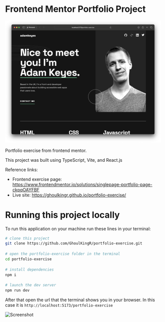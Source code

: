 # Frontend Mentor Portfolio Project

![Screenshot](./assets/screenshot.png)

Portfolio exercise from frontend mentor.

This project was built using TypeScript, Vite, and React.js

Reference links:
* Frontend exercise page: https://www.frontendmentor.io/solutions/singlepage-portfolio-page-ckpqOAYFBF
* Live site: https://ghoulkingr.github.io/portfolio-exercise/

# Running this project locally

To run this application on your machine run these lines in your terminal:
```bash
# clone this project
git clone https://github.com/GhoulKingR/portfolio-exercise.git

# open the portfolio-exercise folder in the terminal
cd portfolio-exercise

# install dependencies
npm i

# launch the dev server
npm run dev
```

After that open the url that the terminal shows you in your browser. In this case it is `http://localhost:5173/portfolio-exercise`

![Screenshot](https://github.com/GhoulKingR/portfolio-exercise/assets/87097037/e621118c-14c0-4cb3-bd04-aa71f9b28dd3)
